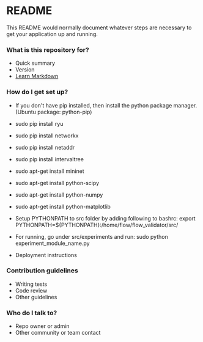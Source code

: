 # README #

This README would normally document whatever steps are necessary to get your application up and running.

### What is this repository for? ###

* Quick summary
* Version
* [Learn Markdown](https://bitbucket.org/tutorials/markdowndemo)

### How do I get set up? ###

* If you don't have pip installed, then install the python package manager. (Ubuntu package: python-pip)
* sudo pip install ryu
* sudo pip install networkx
* sudo pip install netaddr
* sudo pip install intervaltree
* sudo apt-get install mininet
* sudo apt-get install python-scipy
* sudo apt-get install python-numpy
* sudo apt-get install python-matplotlib
* Setup PYTHONPATH to src folder by adding following to bashrc: export PYTHONPATH=${PYTHONPATH}:/home/flow/flow_validator/src/


* For running, go under src/experiments and run: sudo python experiment_module_name.py
* Deployment instructions

### Contribution guidelines ###

* Writing tests
* Code review
* Other guidelines

### Who do I talk to? ###

* Repo owner or admin
* Other community or team contact
